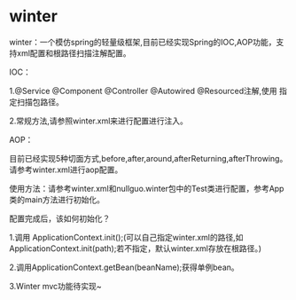 # winter
winter：一个模仿spring的轻量级框架,目前已经实现Spring的IOC,AOP功能，支持xml配置和根路径扫描注解配置。

IOC：

1.@Service @Component @Controller @Autowired @Resourced注解,使用 <component-scan base-package="package" />指定扫描包路径。

2.常规方法,请参照winter.xml来进行<bean>配置进行注入。
  
AOP：

目前已经实现5种切面方式,before,after,around,afterReturning,afterThrowing。请参考winter.xml进行aop配置。


使用方法：请参考winter.xml和nullguo.winter包中的Test类进行配置，参考App类的main方法进行初始化。

配置完成后，该如何初始化？

1.调用  ApplicationContext.init();(可以自己指定winter.xml的路径,如ApplicationContext.init(path);若不指定，默认winter.xml存放在根路径。)

2.调用ApplicationContext.getBean(beanName);获得单例bean。

3.Winter mvc功能待实现~
